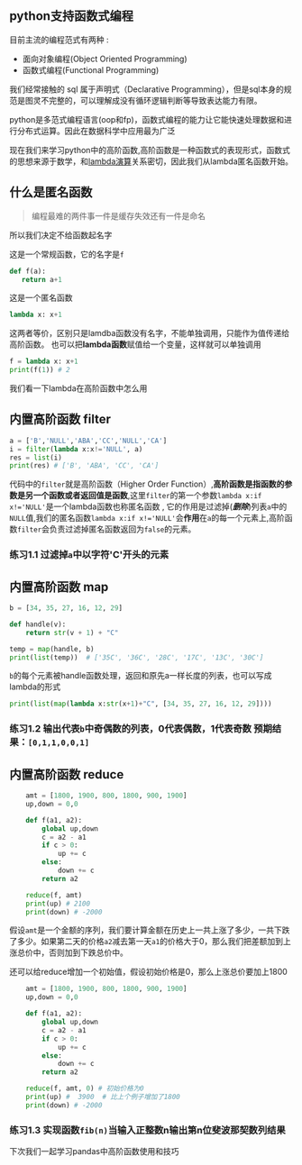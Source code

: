 ## python支持函数式编程
目前主流的编程范式有两种 :
* 面向对象编程(Object Oriented Programming)
* 函数式编程(Functional Programming)

我们经常接触的 sql 属于声明式（Declarative Programming），但是sql本身的规范是图灵不完整的，可以理解成没有循环逻辑判断等导致表达能力有限。

python是多范式编程语言(oop和fp)，函数式编程的能力让它能快速处理数据和进行分布式运算。因此在数据科学中应用最为广泛

现在我们来学习python中的高阶函数,高阶函数是一种函数式的表现形式，函数式的思想来源于数学，和[lambda演算](https://zh.wikipedia.org/wiki/%CE%9B%E6%BC%94%E7%AE%97)关系密切，因此我们从lambda匿名函数开始。

## 什么是匿名函数
>编程最难的两件事一件是缓存失效还有一件是命名

所以我们决定不给函数起名字

这是一个常规函数，它的名字是```f```
``` python
def f(a):
   return a+1 
```

这是一个匿名函数
``` python
lambda x: x+1
```

这两者等价，区别只是lamdba函数没有名字，不能单独调用，只能作为值传递给高阶函数。
也可以把**lambda函数**赋值给一个变量，这样就可以单独调用
``` python
f = lambda x: x+1
print(f(1)) # 2
```

我们看一下lambda在高阶函数中怎么用

## 内置高阶函数 filter 
``` python
a = ['B','NULL','ABA','CC','NULL','CA']
i = filter(lambda x:x!='NULL', a)
res = list(i)
print(res) # ['B', 'ABA', 'CC', 'CA']
```
代码中的```filter```就是高阶函数（Higher Order Function）,**高阶函数是指函数的参数是另一个函数或者返回值是函数**,这里```filter```的第一个参数```lambda x:if x!='NULL'```是一个lambda函数也称匿名函数 , 它的作用是过滤掉(***删除***)列表```a```中的```NULL```值,我们的匿名函数```lambda x:if x!='NULL'```会**作用**在```a```的每一个元素上,高阶函数```filter```会负责过滤掉匿名函数返回为```false```的元素。

### 练习1.1 过滤掉```a```中以字符'**C**'开头的元素



## 内置高阶函数 map 
``` python
b = [34, 35, 27, 16, 12, 29]

def handle(v):
    return str(v + 1) + "C"

temp = map(handle, b)
print(list(temp))  # ['35C', '36C', '28C', '17C', '13C', '30C']
```
```b```的每个元素被handle函数处理，返回和原先a一样长度的列表，也可以写成lambda的形式

``` python
print(list(map(lambda x:str(x+1)+"C", [34, 35, 27, 16, 12, 29])))
```

### 练习1.2 输出代表```b```中奇偶数的列表，0代表偶数，1代表奇数 预期结果：```[0,1,1,0,0,1]```

## 内置高阶函数 reduce 

``` python
    amt = [1800, 1900, 800, 1800, 900, 1900]
    up,down = 0,0

    def f(a1, a2):
        global up,down
        c = a2 - a1
        if c > 0:
            up += c
        else:
            down += c
        return a2

    reduce(f, amt)
    print(up) # 2100
    print(down) # -2000
```
假设```amt```是一个金额的序列，我们要计算金额在历史上一共上涨了多少，一共下跌了多少。如果第二天的价格```a2```减去第一天```a1```的价格大于0，那么我们把差额加到上涨总价中，否则加到下跌总价中。

还可以给reduce增加一个初始值，假设初始价格是0，那么上涨总价要加上1800

``` python
    amt = [1800, 1900, 800, 1800, 900, 1900]
    up,down = 0,0

    def f(a1, a2):
        global up,down
        c = a2 - a1
        if c > 0:
            up += c
        else:
            down += c
        return a2

    reduce(f, amt, 0) # 初始价格为0
    print(up) #  3900  # 比上个例子增加了1800
    print(down) # -2000
```


### 练习1.3 实现函数```fib(n)```当输入正整数n输出第n位斐波那契数列结果





下次我们一起学习pandas中高阶函数使用和技巧
